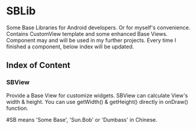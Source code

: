 # SBLib
Some Base Libraries for Android developers. Or for myself's convenience.
Contains CustomView template and some enhanced Base Views.
Component may and will be used in my further projects.
Every time I finished a component, below index will be updated.
## Index of Content
### SBView
Provide a Base View for customize widgets. SBView can calculate View's width & height.
You can use getWidth() & getHeight() directly in onDraw() function.


#SB means 'Some Base', 'Sun.Bob' or 'Dumbass' in Chinese.
